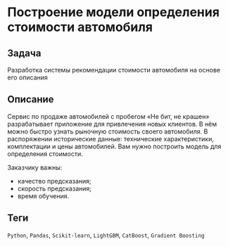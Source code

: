 # Построение модели определения стоимости автомобиля

## Задача
Разработка системы рекомендации стоимости автомобиля на основе его описания

## Описание
Сервис по продаже автомобилей с пробегом «Не бит, не крашен» разрабатывает приложение для привлечения новых клиентов. В нём можно быстро узнать рыночную стоимость своего автомобиля. В распоряжении исторические данные: технические характеристики, комплектации и цены автомобилей. Вам нужно построить модель для определения стоимости. 

Заказчику важны:

- качество предсказания;
- скорость предсказания;
- время обучения.

## Теги
`Python`, `Pandas`, `Scikit-learn`, `LightGBM`, `CatBoost`, `Gradient Boosting`
